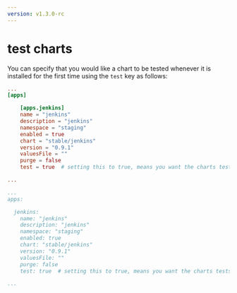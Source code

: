 ```yaml
---
version: v1.3.0-rc
---
```


# test charts

You can specify that you would like a chart to be tested whenever it is installed for the first time using the `test` key as follows:

```toml
...
[apps]

    [apps.jenkins]
    name = "jenkins"
    description = "jenkins"
    namespace = "staging"
    enabled = true
    chart = "stable/jenkins"
    version = "0.9.1"
    valuesFile = ""
    purge = false
    test = true  # setting this to true, means you want the charts tests to be run on this release when it is installed.

...

```

```yaml
...
apps:

  jenkins:
    name: "jenkins"
    description: "jenkins"
    namespace: "staging"
    enabled: true
    chart: "stable/jenkins"
    version: "0.9.1"
    valuesFile: ""
    purge: false
    test: true  # setting this to true, means you want the charts tests to be run on this release when it is installed.

...

```